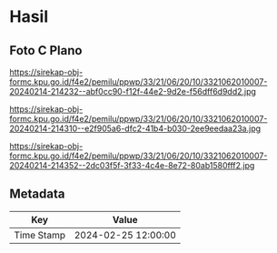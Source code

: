 # Hasil

## Foto C Plano

https://sirekap-obj-formc.kpu.go.id/f4e2/pemilu/ppwp/33/21/06/20/10/3321062010007-20240214-214232--abf0cc90-f12f-44e2-9d2e-f56dff6d9dd2.jpg

https://sirekap-obj-formc.kpu.go.id/f4e2/pemilu/ppwp/33/21/06/20/10/3321062010007-20240214-214310--e2f905a6-dfc2-41b4-b030-2ee9eedaa23a.jpg

https://sirekap-obj-formc.kpu.go.id/f4e2/pemilu/ppwp/33/21/06/20/10/3321062010007-20240214-214352--2dc03f5f-3f33-4c4e-8e72-80ab1580fff2.jpg


## Metadata

| Key        | Value               |
| ---------- | ------------------- |
| Time Stamp | 2024-02-25 12:00:00 |



